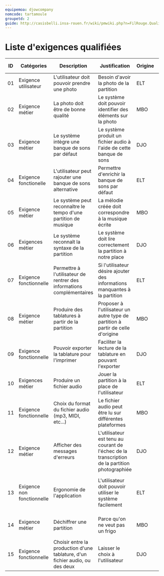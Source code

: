 ```yaml
---
equipemoa: djowcompany
nomcode: tartamoule
groupetd: 2
guide: http://casisbelli.insa-rouen.fr/wiki/pmwiki.php?n=FilRouge.QualifierExigence
---
```

# Liste d'exigences qualifiées

| ID | Catégories                 | Description                                                                  | Justification                                                                                  | Origine | Critères de satisfaction                                               | Contentement MOA | Mécontentement MOA | Exigences Dépendantes  | Exigences conflictuelles |
|----|----------------------------|------------------------------------------------------------------------------|------------------------------------------------------------------------------------------------|---------|------------------------------------------------------------------------|------------------|--------------------|------------------------|--------------------------|
| 01 | Exigence utilisateur       | L'utilisateur doit pouvoir prendre une photo                                 | Besoin d'avoir la photo de la partition                                                        | ELT     | On obtient une photo                                                   | 1                | 5                  | 05 - 06 |                          |
| 02 | Exigence métier            | La photo doit être de bonne qualité                                          | Le système doit pouvoir identifier des éléments sur la photo                                   | MBO     | On obtient une photo nette                                             | 1                | 5                  |                        |                          |
| 03 | Exigence métier            | Le système intègre une banque de sons par défaut                             | Le système produit un fichier audio à l'aide de cette banque de sons                           | DJO     | Le système possède une banque de sons                                  | 1                | 5                  | 10 - 14                |                          |
| 04 | Exigence fonctionelle      | L'utilisateur peut rajouter une banque de sons alternative                   | Permettre d'enrichir la banque de sons par défaut                                              | ELT     | On peut rajouter une banque de sons au système                         | 4                | 1                  |                        |                          |
| 05 | Exigence métier            | Le système peut reconnaître le tempo d'une partition de musique              | La mélodie créée doit correspondre à la musique écrite                                         | MBO     | Le système reconnaît différents tempos                                 | 1                | 5                  | 08 - 10 - 14           |                          |
| 06 | Exigences métier           | Le système reconnaît la syntaxe de la partition                              | Le système doit lire correctement la partition à notre place                                   | DJO     | Le système reconnaît les rythmes et les bonnes hauteurs des notes      | 1                | 5                  | 08 - 10 - 14           |                          |
| 07 | Exigence fonctionnelle     | Permettre à l'utilisateur de rentrer des informations complémentaires        | Si l'utilisateur désire ajouter des informations manquantes à la partition                     | ELT     | On peut rentrer des informations additionnelles au système             | 3                | 2                  |                        |                          |
| 08 | Exigence métier            | Produire des tablatures à partir de la partition                             | Proposer à l'utilisateur un autre type de partition à partir de celle d'origine                | MBO     | Le système produit les tablatures correspondantes à la partition       | 1                | 5                  | 14                     |                          |
| 09 | Exigence fonctionnelle     | Pouvoir exporter la tablature pour l'imprimer                                | Faciliter la lecture de la tablature en pouvant l'exporter                                     | DJO     | Le système exporte correctement la tablature afin de l'imprimer        | 2                | 4                  |                        |                          |
| 10 | Exigences métier           | Produire un fichier audio                                                    | Jouer la partition à la place de l'utilisateur                                                 | ELT     | Le fichier audio produit est en adéquation avec la partition           | 1                | 5                  | 14                     |                          |
| 11 | Exigence fonctionnelle     | Choix du format du fichier audio (mp3, MIDI, etc...)                         | Le fichier audio peut être lu sur différentes plateformes                                      | MBO     | Différents formats audio sont sélectionnables                          | 3                | 3                  |                        |                          |
| 12 | Exigence métier            | Afficher des messages d'erreurs                                              | L'utilisateur est tenu au courant de l'échec de la transcription de la partition photographiée | DJO     | Différents messages d'erreur existent pour différentes situations      | 1                | 5                  |                        |                          |
| 13 | Exigence non fonctionnelle | Ergonomie de l'application                                                   | L'utilisateur doit pouvoir utiliser le système facilement                                      | ELT     | Le système suit la charte graphique et les règles d'ergonomie établies | 5                | 3                  |                        |                          |
| 14 | Exigence métier            | Déchiffrer une partition                                                     | Parce qu'on ne veut pas un frigo                                                               | MBO     | Le système déchiffre très bien une partition                           | 1                | 5                  |                        |                          |
| 15 | Exigence fonctionnelle     | Choisir entre la production d'une tablature, d'un fichier audio, ou des deux | Laisser le choix à l'utilisateur                                                               | DJO     | L'utilisateur peut sélectionner le mode d'utilisation                  | 2                | 4                  |                        |                          |

